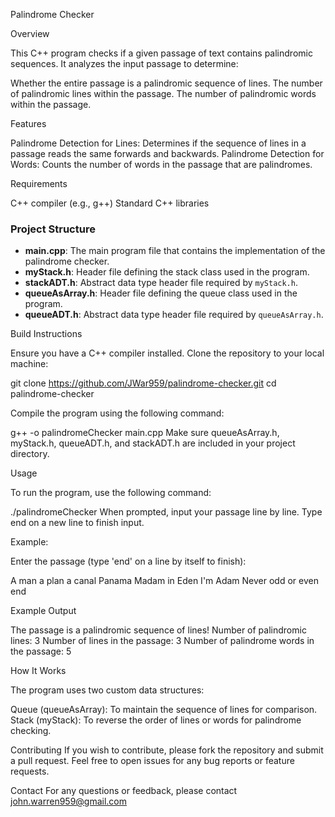 Palindrome Checker

Overview

This C++ program checks if a given passage of text contains palindromic sequences. It analyzes the input passage to determine:

Whether the entire passage is a palindromic sequence of lines.
The number of palindromic lines within the passage.
The number of palindromic words within the passage.

Features

Palindrome Detection for Lines: Determines if the sequence of lines in a passage reads the same forwards and backwards.
Palindrome Detection for Words: Counts the number of words in the passage that are palindromes.

Requirements

C++ compiler (e.g., g++)
Standard C++ libraries

### Project Structure

- **main.cpp**: The main program file that contains the implementation of the palindrome checker.
- **myStack.h**: Header file defining the stack class used in the program.
- **stackADT.h**: Abstract data type header file required by `myStack.h`.
- **queueAsArray.h**: Header file defining the queue class used in the program.
- **queueADT.h**: Abstract data type header file required by `queueAsArray.h`.

Build Instructions

Ensure you have a C++ compiler installed.
Clone the repository to your local machine:

git clone https://github.com/JWar959/palindrome-checker.git
cd palindrome-checker

Compile the program using the following command:

g++ -o palindromeChecker main.cpp
Make sure queueAsArray.h, myStack.h, queueADT.h, and stackADT.h are included in your project directory.

Usage

To run the program, use the following command:

./palindromeChecker
When prompted, input your passage line by line. Type end on a new line to finish input.

Example:

Enter the passage (type 'end' on a line by itself to finish):

A man a plan a canal Panama
Madam in Eden I'm Adam
Never odd or even
end

Example Output

The passage is a palindromic sequence of lines!
Number of palindromic lines: 3
Number of lines in the passage: 3
Number of palindrome words in the passage: 5

How It Works

The program uses two custom data structures:

Queue (queueAsArray): To maintain the sequence of lines for comparison.
Stack (myStack): To reverse the order of lines or words for palindrome checking.

Contributing
If you wish to contribute, please fork the repository and submit a pull request. Feel free to open issues for any bug reports or feature requests.

Contact
For any questions or feedback, please contact john.warren959@gmail.com
